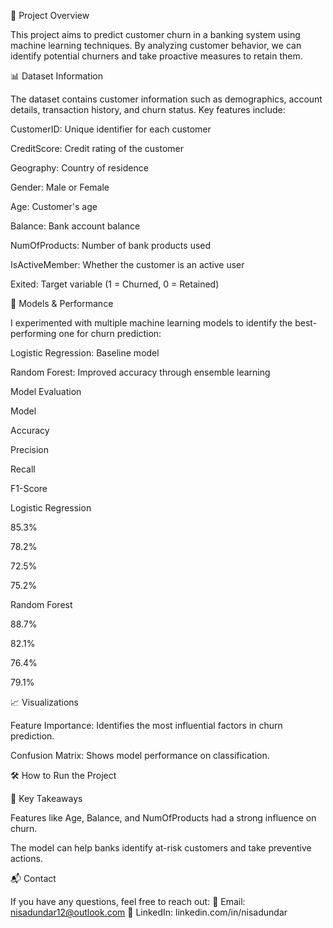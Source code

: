 📌 Project Overview

This project aims to predict customer churn in a banking system using machine learning techniques. By analyzing customer behavior, we can identify potential churners and take proactive measures to retain them.

📊 Dataset Information

The dataset contains customer information such as demographics, account details, transaction history, and churn status. Key features include:

CustomerID: Unique identifier for each customer

CreditScore: Credit rating of the customer

Geography: Country of residence

Gender: Male or Female

Age: Customer's age

Balance: Bank account balance

NumOfProducts: Number of bank products used

IsActiveMember: Whether the customer is an active user

Exited: Target variable (1 = Churned, 0 = Retained)

🚀 Models & Performance

I experimented with multiple machine learning models to identify the best-performing one for churn prediction:

Logistic Regression: Baseline model

Random Forest: Improved accuracy through ensemble learning

Model Evaluation

Model

Accuracy

Precision

Recall

F1-Score

Logistic Regression

85.3%

78.2%

72.5%

75.2%

Random Forest

88.7%

82.1%

76.4%

79.1%

📈 Visualizations

Feature Importance: Identifies the most influential factors in churn prediction.

Confusion Matrix: Shows model performance on classification.

🛠 How to Run the Project


🎯 Key Takeaways

Features like Age, Balance, and NumOfProducts had a strong influence on churn.

The model can help banks identify at-risk customers and take preventive actions.


📬 Contact

If you have any questions, feel free to reach out:
📧 Email: nisadundar12@outlook.com
🔗 LinkedIn: linkedin.com/in/nisadundar

